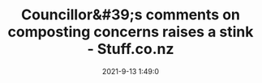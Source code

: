 ---
"title": "Councillor&amp;#39;s comments on composting concerns raises a stink - Stuff.co.nz"
"date": "2021-9-13 1:49:0"
"feed_name": "GOOGLENEWS"
"feed_website": "https://news.google.com/search?q=drilling%2Bincident&hl=en-US&gl=US&ceid=US:en"
"feed_rss": "https://news.google.com/rss/search?q=drilling%2Bincident&hl=en-US&gl=US&ceid=US:en"
"link": "https://www.stuff.co.nz/national/rnz/300405919/councillors-comments-on-composting-concerns-raises-a-stink"
"file": "_posts/ad6d73124cf08f1ae4fe51e6d6c0905107131581.md"
"accident": "0"
"drilling": "0"
---